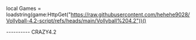 local Games = loadstring(game:HttpGet("https://raw.githubusercontent.com/hehehe9028/Vollyball-4.2-script/refs/heads/main/Vollyball%204.2"))()


---------- CRAZY4.2
